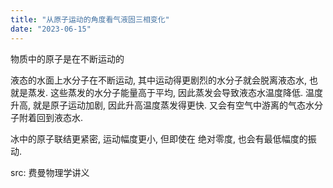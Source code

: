```yaml
---
title: "从原子运动的角度看气液固三相变化"
date: "2023-06-15"
---
```


物质中的原子是在不断运动的

液态的水面上水分子在不断运动, 其中运动得更剧烈的水分子就会脱离液态水, 也就是蒸发. 这些蒸发的水分子能量高于平均, 因此蒸发会导致液态水温度降低. 
温度升高, 就是原子运动加剧, 因此升高温度蒸发得更快.
又会有空气中游离的气态水分子附着回到液态水.

冰中的原子联结更紧密, 运动幅度更小, 但即使在 绝对零度, 也会有最低幅度的振动.

src: 费曼物理学讲义